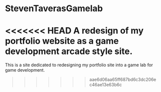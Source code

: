 # StevenTaverasGamelab
<<<<<<< HEAD
A redesign of my portfolio website as a game development arcade style site.
=======
This is a site dedicated to redesigning my portfolio site into a game lab for game development.
>>>>>>> aae6d06aa65ff687bd6c3dc206ec46ae13e63b6c
